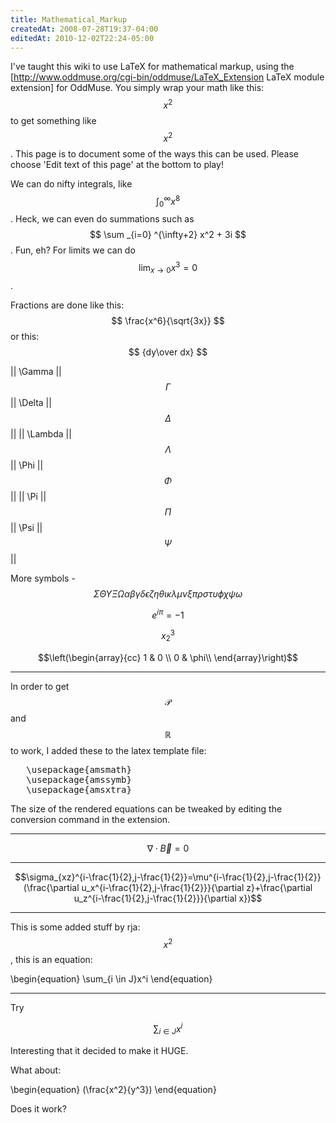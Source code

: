 ```yaml
---
title: Mathematical_Markup
createdAt: 2008-07-28T19:37-04:00
editedAt: 2010-12-02T22:24-05:00
---
```


I've taught this wiki to use LaTeX for mathematical markup, using the [http://www.oddmuse.org/cgi-bin/oddmuse/LaTeX_Extension LaTeX module extension] for OddMuse. You simply wrap your math like this: <nowiki>$$ x^2 $$</nowiki> to get something like $$x^2$$. This page is to document some of the ways this can be used. Please choose 'Edit text of this page' at the bottom to play!

We can do nifty integrals, like $$ \int^{\infty}_{0}{x^8} $$. Heck, we can even do summations such as $$ \sum _{i=0} ^{\infty+2} x^2 + 3i $$. Fun, eh?  For limits we can do $$ \lim_{x \rightarrow 0} x^3=0 $$.

Fractions are done like this: $$ \frac{x^6}{\sqrt{3x}} $$ or this: $$ {dy\over dx} $$

|| \Gamma  || $$\Gamma$$  || \Delta  || $$\Delta$$  ||
|| \Lambda || $$\Lambda$$ || \Phi    || $$\Phi$$    ||
|| \Pi     || $$\Pi$$     || \Psi    || $$\Psi$$    ||

More symbols - $$ \Sigma \Theta \Upsilon \Xi \Omega \alpha \beta \gamma \delta \epsilon \zeta \eta \theta \iota \kappa \lambda \mu \nu \xi \pi \rho \sigma \tau \upsilon \phi \chi \psi \omega $$

$$e^{i\pi}=-1$$

$$x_2^3$$

$$\left(\begin{array}{cc} 1 & 0 \\ 0 & \phi\\ \end{array}\right)$$

----

In order to get $$ \mathcal{P} $$ and $$\mathbb{R} $$ to work, I added these to the latex template file:
<pre>
   \usepackage{amsmath}
   \usepackage{amssymb}
   \usepackage{amsxtra}
</pre>

The size of the rendered equations can be tweaked by editing the conversion command in the extension.

----

$$\nabla\cdot\vec{B}=0$$


----

$$\sigma_{xz}^{i-\frac{1}{2},j-\frac{1}{2}}=\mu^{i-\frac{1}{2},j-\frac{1}{2}}(\frac{\partial u_x^{i-\frac{1}{2},j-\frac{1}{2}}}{\partial z}+\frac{\partial u_z^{i-\frac{1}{2},j-\frac{1}{2}}}{\partial x})$$

----

This is some added stuff by rja: $$x^2$$, this is an equation:

\begin{equation}
\sum_{i \in J}x^i
\end{equation}

---

Try

$$\sum_{i \in J}x^i$$

Interesting that it decided to make it HUGE.


What about:

\begin{equation}
  (\frac{x^2}{y^3})
\end{equation}


Does it work?

